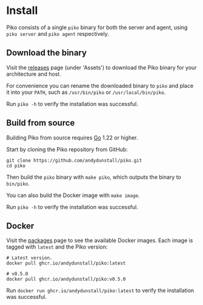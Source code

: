 # Install

Piko consists of a single `piko` binary for both the server and agent, using
`piko server` and `piko agent` respectively.

## Download the binary

Visit the [releases](https://github.com/andydunstall/piko/releases) page (under
'Assets') to download the Piko binary for your architecture and host.

For convenience you can rename the downloaded binary to `piko` and place it
into your `PATH`, such as `/usr/bin/piko` or `/usr/local/bin/piko`.

Run `piko -h` to verify the installation was successful.

## Build from source

Building Piko from source requires [Go](https://golang.org/doc/install) 1.22 or
higher.

Start by cloning the Piko repository from GitHub:
```
git clone https://github.com/andydunstall/piko.git
cd piko
```

Then build the `piko` binary with `make piko`, which outputs the binary to
`bin/piko`.

You can also build the Docker image with `make image`.

Run `piko -h` to verify the installation was successful.

## Docker

Visit the [packages](https://github.com/andydunstall/piko/pkgs/container/piko)
page to see the available Docker images. Each image is tagged with `latest` and
the Piko version:
```
# Latest version.
docker pull ghcr.io/andydunstall/piko:latest

# v0.5.0
docker pull ghcr.io/andydunstall/piko:v0.5.0
```

Run `docker run ghcr.io/andydunstall/piko:latest` to verify the installation
was successful.
